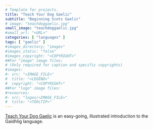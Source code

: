 ```yaml
---
# Template for projects.
title: "Teach Your Dog Gaelic"
subtitle: "Beginning Scots Gaelic"
# image: "teachdoggaelic.jpg"
small_image: "teachdoggaelic.jpg"
#small_url: "<URL>"
categories: [ "languages" ]
tags: [ "gaelic" ]
#images_directory; "images"
#images_static: "false"
#images_copyright: "<COPYRIGHT>"
##For "image" image files:
# (Only required for caption and specific copyrights)
#images:
#- src: "<IMAGE_FILE>"
#  title: "<LEGEND>"
#  copyright: "<COPYRIGHT>"
##For "logo" image files:
#resources:
#- src: "logos/<IMAGE_FILE>"
#  title: "<TOOLTIP>"
---
```


[Teach Your Dog Gaelic](https://www.hive.co.uk/Product/Anne-Cakebread/Teach-Your-Dog-Gaelic/23963706) is an easy-going, illustrated introduction to the Gaidhlig language.
